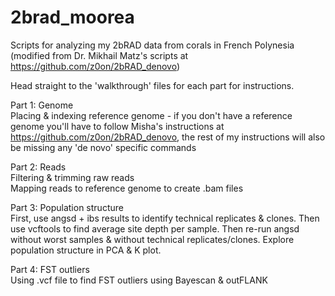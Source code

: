 # 2brad_moorea
Scripts for analyzing my 2bRAD data from corals in French Polynesia (modified from Dr. Mikhail Matz's scripts at https://github.com/z0on/2bRAD_denovo)</br>

Head straight to the 'walkthrough' files for each part for instructions.

Part 1: Genome</br>
Placing & indexing reference genome - if you don't have a reference genome you'll have to follow Misha's instructions at https://github.com/z0on/2bRAD_denovo, the rest of my instructions will also be missing any 'de novo' specific commands

Part 2: Reads</br>
Filtering & trimming raw reads</br>
Mapping reads to reference genome to create .bam files

Part 3: Population structure</br>
First, use angsd + ibs results to identify technical replicates & clones. Then use vcftools to find average site depth per sample. Then re-run angsd without worst samples & without technical replicates/clones. Explore population structure in PCA & K plot.

Part 4: FST outliers</br>
Using .vcf file to find FST outliers using Bayescan & outFLANK
